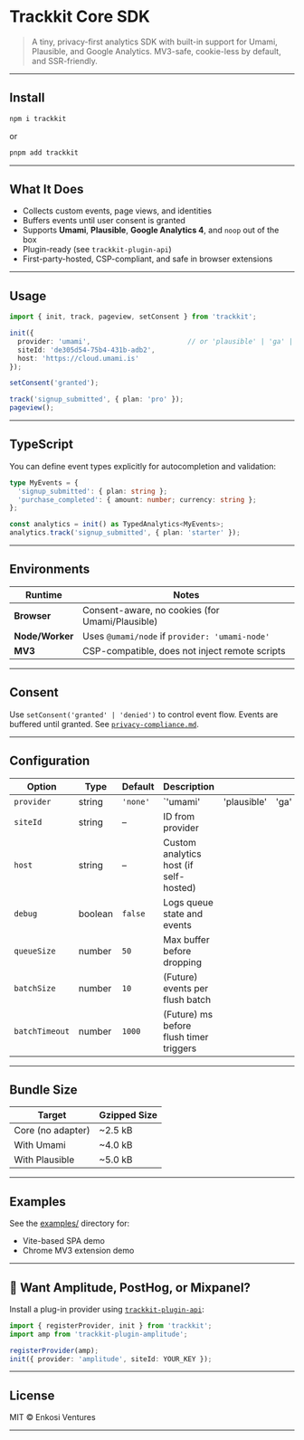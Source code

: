 # Trackkit Core SDK

> A tiny, privacy-first analytics SDK with built-in support for Umami, Plausible, and Google Analytics. MV3-safe, cookie-less by default, and SSR-friendly.

---

## Install

```bash
npm i trackkit
````

or

```bash
pnpm add trackkit
```

---

## What It Does

* Collects custom events, page views, and identities
* Buffers events until user consent is granted
* Supports **Umami**, **Plausible**, **Google Analytics 4**, and `noop` out of the box
* Plugin-ready (see `trackkit-plugin-api`)
* First-party-hosted, CSP-compliant, and safe in browser extensions

---

## Usage

```ts
import { init, track, pageview, setConsent } from 'trackkit';

init({
  provider: 'umami',                        // or 'plausible' | 'ga' | 'none'
  siteId: 'de305d54-75b4-431b-adb2',
  host: 'https://cloud.umami.is'
});

setConsent('granted');

track('signup_submitted', { plan: 'pro' });
pageview();
```

---

## TypeScript

You can define event types explicitly for autocompletion and validation:

```ts
type MyEvents = {
  'signup_submitted': { plan: string };
  'purchase_completed': { amount: number; currency: string };
};

const analytics = init() as TypedAnalytics<MyEvents>;
analytics.track('signup_submitted', { plan: 'starter' });
```

---

## Environments

| Runtime         | Notes                                           |
| --------------- | ----------------------------------------------- |
| **Browser**     | Consent-aware, no cookies (for Umami/Plausible) |
| **Node/Worker** | Uses `@umami/node` if `provider: 'umami-node'`  |
| **MV3**         | CSP-compatible, does not inject remote scripts  |

---

## Consent

Use `setConsent('granted' | 'denied')` to control event flow. Events are buffered until granted. See [`privacy-compliance.md`](../../docs/guides/privacy-compliance.md).

---

## Configuration

| Option         | Type    | Default  | Description                             |             |      |          |
| -------------- | ------- | -------- | --------------------------------------- | ----------- | ---- | -------- |
| `provider`     | string  | `'none'` | \`'umami'                               | 'plausible' | 'ga' | 'none'\` |
| `siteId`       | string  | –        | ID from provider                        |             |      |          |
| `host`         | string  | –        | Custom analytics host (if self-hosted)  |             |      |          |
| `debug`        | boolean | `false`  | Logs queue state and events             |             |      |          |
| `queueSize`    | number  | `50`     | Max buffer before dropping              |             |      |          |
| `batchSize`    | number  | `10`     | (Future) events per flush batch         |             |      |          |
| `batchTimeout` | number  | `1000`   | (Future) ms before flush timer triggers |             |      |          |

---

## Bundle Size

| Target            | Gzipped Size |
| ----------------- | ------------ |
| Core (no adapter) | \~2.5 kB     |
| With Umami        | \~4.0 kB     |
| With Plausible    | \~5.0 kB     |

---

## Examples

See the [examples/](../../examples) directory for:

* Vite-based SPA demo
* Chrome MV3 extension demo

---

## 🧩 Want Amplitude, PostHog, or Mixpanel?

Install a plug-in provider using [`trackkit-plugin-api`](https://www.npmjs.com/package/trackkit-plugin-api):

```ts
import { registerProvider, init } from 'trackkit';
import amp from 'trackkit-plugin-amplitude';

registerProvider(amp);
init({ provider: 'amplitude', siteId: YOUR_KEY });
```

---

## License

MIT © Enkosi Ventures

---
